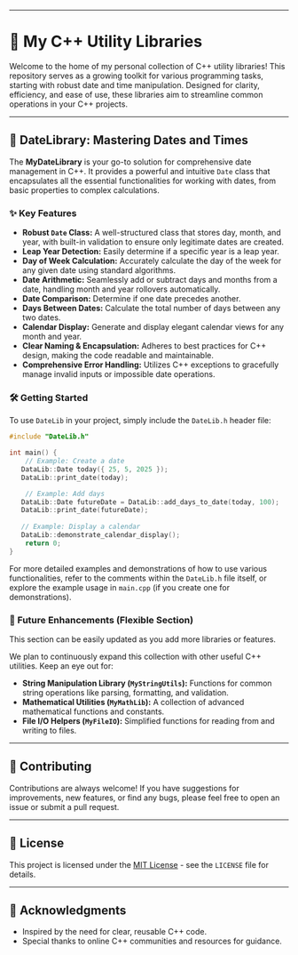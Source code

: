 -----

# 🚀 My C++ Utility Libraries

Welcome to the home of my personal collection of C++ utility libraries\! This repository serves as a growing toolkit for various programming tasks, starting with robust date and time manipulation. Designed for clarity, efficiency, and ease of use, these libraries aim to streamline common operations in your C++ projects.

-----

## 📅 DateLibrary: Mastering Dates and Times

The **MyDateLibrary** is your go-to solution for comprehensive date management in C++. It provides a powerful and intuitive `Date` class that encapsulates all the essential functionalities for working with dates, from basic properties to complex calculations.

### ✨ Key Features

  * **Robust `Date` Class:** A well-structured class that stores day, month, and year, with built-in validation to ensure only legitimate dates are created.
  * **Leap Year Detection:** Easily determine if a specific year is a leap year.
  * **Day of Week Calculation:** Accurately calculate the day of the week for any given date using standard algorithms.
  * **Date Arithmetic:** Seamlessly add or subtract days and months from a date, handling month and year rollovers automatically.
  * **Date Comparison:** Determine if one date precedes another.
  * **Days Between Dates:** Calculate the total number of days between any two dates.
  * **Calendar Display:** Generate and display elegant calendar views for any month and year.
  * **Clear Naming & Encapsulation:** Adheres to best practices for C++ design, making the code readable and maintainable.
  * **Comprehensive Error Handling:** Utilizes C++ exceptions to gracefully manage invalid inputs or impossible date operations.

### 🛠️ Getting Started

To use `DateLib` in your project, simply include the `DateLib.h` header file:

```cpp
#include "DateLib.h"

int main() {
    // Example: Create a date
   DataLib::Date today({ 25, 5, 2025 });
   DataLib::print_date(today);

    // Example: Add days
   DataLib::Date futureDate = DataLib::add_days_to_date(today, 100);
   DataLib::print_date(futureDate);
   
   // Example: Display a calendar
   DataLib::demonstrate_calendar_display();
    return 0;
}
```

For more detailed examples and demonstrations of how to use various functionalities, refer to the comments within the `DateLib.h` file itself, or explore the example usage in `main.cpp` (if you create one for demonstrations).

### 🚀 Future Enhancements (Flexible Section)

This section can be easily updated as you add more libraries or features.

We plan to continuously expand this collection with other useful C++ utilities. Keep an eye out for:

  * **String Manipulation Library (`MyStringUtils`):** Functions for common string operations like parsing, formatting, and validation.
  * **Mathematical Utilities (`MyMathLib`):** A collection of advanced mathematical functions and constants.
  * **File I/O Helpers (`MyFileIO`):** Simplified functions for reading from and writing to files.

-----

## 🤝 Contributing

Contributions are always welcome\! If you have suggestions for improvements, new features, or find any bugs, please feel free to open an issue or submit a pull request.

-----

## 📜 License

This project is licensed under the [MIT License](https://www.google.com/search?q=LICENSE) - see the `LICENSE` file for details.

-----

## 🙏 Acknowledgments

  * Inspired by the need for clear, reusable C++ code.
  * Special thanks to online C++ communities and resources for guidance.
